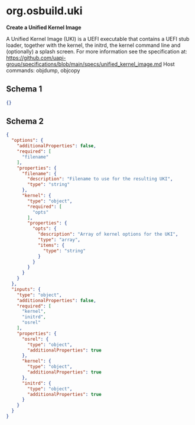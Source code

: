
# org.osbuild.uki

**Create a Unified Kernel Image**

A Unified Kernel Image (UKI) is a UEFI executable that contains
a UEFI stub loader, together with the kernel, the initrd, the
kernel command line and (optionally) a splash screen.
For more information see the specification at:
https://github.com/uapi-group/specifications/blob/main/specs/unified_kernel_image.md
Host commands: objdump, objcopy

## Schema 1

```json
{}
```

## Schema 2

```json
{
  "options": {
    "additionalProperties": false,
    "required": [
      "filename"
    ],
    "properties": {
      "filename": {
        "description": "Filename to use for the resulting UKI",
        "type": "string"
      },
      "kernel": {
        "type": "object",
        "required": [
          "opts"
        ],
        "properties": {
          "opts": {
            "description": "Array of kernel options for the UKI",
            "type": "array",
            "items": {
              "type": "string"
            }
          }
        }
      }
    }
  },
  "inputs": {
    "type": "object",
    "additionalProperties": false,
    "required": [
      "kernel",
      "initrd",
      "osrel"
    ],
    "properties": {
      "osrel": {
        "type": "object",
        "additionalProperties": true
      },
      "kernel": {
        "type": "object",
        "additionalProperties": true
      },
      "initrd": {
        "type": "object",
        "additionalProperties": true
      }
    }
  }
}
```

